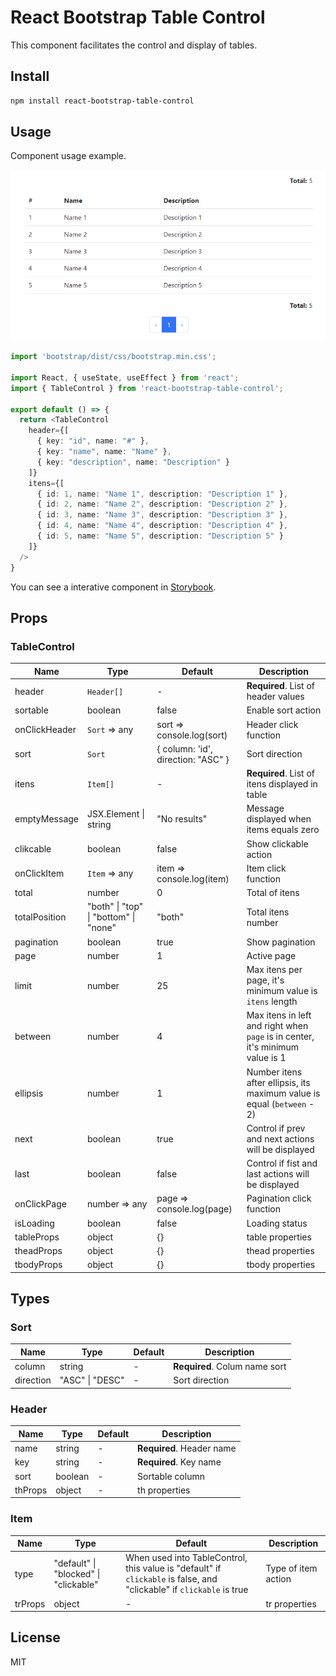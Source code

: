 # React Bootstrap Table Control

This component facilitates the control and display of tables.

## Install

```bash
npm install react-bootstrap-table-control
```

## Usage

Component usage example.

![TableControl](https://github.com/victorap93/react-bootstrap-table-control/blob/main/attachments/TableControl.png?raw=true)

```typescript
import 'bootstrap/dist/css/bootstrap.min.css';

import React, { useState, useEffect } from 'react';
import { TableControl } from 'react-bootstrap-table-control';

export default () => {
  return <TableControl
    header={[
      { key: "id", name: "#" },
      { key: "name", name: "Name" },
      { key: "description", name: "Description" }
    ]}
    itens={[
      { id: 1, name: "Name 1", description: "Description 1" },
      { id: 2, name: "Name 2", description: "Description 2" },
      { id: 3, name: "Name 3", description: "Description 3" },
      { id: 4, name: "Name 4", description: "Description 4" },
      { id: 5, name: "Name 5", description: "Description 5" }
    ]}
  />
}
```

You can see a interative component in [Storybook](https://main--635d1d685cdfb0210b43bf17.chromatic.com).

## Props

### TableControl

| Name          | Type                                  | Default                            | Description                                                                   |
| ------------- | ------------------------------------- | ---------------------------------- | ----------------------------------------------------------------------------- |
| header        | `Header[]`                            | -                                  | **Required**. List of header values                                           |
| sortable      | boolean                               | false                              | Enable sort action                                                            |
| onClickHeader | `Sort` => any                         | sort => console.log(sort)          | Header click function                                                         |
| sort          | `Sort`                                | { column: 'id', direction: "ASC" } | Sort direction                                                                |
| itens         | `Item[]`                              | -                                  | **Required**. List of itens displayed in table                                |
| emptyMessage  | JSX.Element \| string                 | "No results"                       | Message displayed when items equals zero                                      |
| clikcable     | boolean                               | false                              | Show clickable action                                                         |
| onClickItem   | `Item` => any                         | item => console.log(item)          | Item click function                                                           |
| total         | number                                | 0                                  | Total of itens                                                                |
| totalPosition | "both" \| "top" \| "bottom" \| "none" | "both"                             | Total itens number                                                            |
| pagination    | boolean                               | true                               | Show pagination                                                               |
| page          | number                                | 1                                  | Active page                                                                   |
| limit         | number                                | 25                                 | Max itens per page, it's minimum value is `itens` length                      |
| between       | number                                | 4                                  | Max itens in left and right when `page` is in center, it's minimum value is 1 |
| ellipsis      | number                                | 1                                  | Number itens after ellipsis, its maximum value is equal (`between` - 2)       |
| next          | boolean                               | true                               | Control if prev and next actions will be displayed                            |
| last          | boolean                               | false                              | Control if fist and last actions will be displayed                            |
| onClickPage   | number => any                         | page => console.log(page)          | Pagination click function                                                     |
| isLoading     | boolean                               | false                              | Loading status                                                                |
| tableProps    | object                                | {}                                 | table properties                                                              |
| theadProps    | object                                | {}                                 | thead properties                                                              |
| tbodyProps    | object                                | {}                                 | tbody properties                                                              |

## Types

### Sort

| Name      | Type            | Default | Description                   |
| --------- | --------------- | ------- | ----------------------------- |
| column    | string          | -       | **Required**. Colum name sort |
| direction | "ASC" \| "DESC" | -       | Sort direction                |

### Header

| Name    | Type                  | Default | Description               |
| ------- | --------------------- | ------- | ------------------------- |
| name    | string                | -       | **Required**. Header name |
| key     | string                | -       | **Required**. Key name    |
| sort    | boolean               | -       | Sortable column           |
| thProps | object                | -       | th properties             |

### Item

| Name    | Type                                  | Default                                                                                                              | Description         |
| ------- | ------------------------------------- | -------------------------------------------------------------------------------------------------------------------- | ------------------- |
| type    | "default" \| "blocked" \| "clickable" | When used into TableControl, this value is "default" if `clickable` is false, and "clickable" if `clickable` is true | Type of item action |
| trProps | object                                | -                                                                                                                    | tr properties       |

## License
MIT
